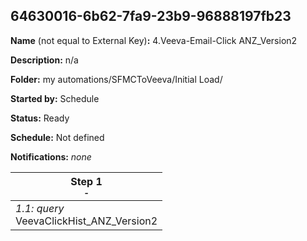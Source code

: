 ## 64630016-6b62-7fa9-23b9-96888197fb23

**Name** (not equal to External Key)**:** 4.Veeva-Email-Click ANZ_Version2

**Description:** n/a

**Folder:** my automations/SFMCToVeeva/Initial Load/

**Started by:** Schedule

**Status:** Ready

**Schedule:** Not defined

**Notifications:** _none_


| Step 1<br>_<small>-</small>_ |
| --- |
| _1.1: query_<br>VeevaClickHist_ANZ_Version2 |
